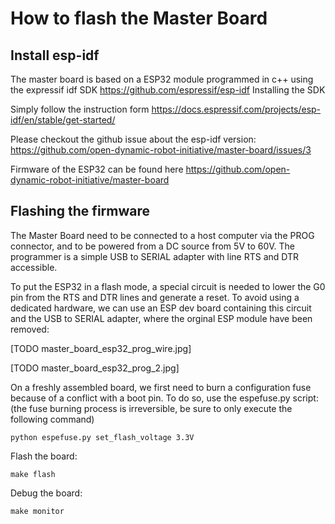 # How to flash the Master Board

Install esp-idf
--------
The master board is based on a ESP32 module programmed in c++ using the expressif idf SDK https://github.com/espressif/esp-idf
Installing the SDK

Simply follow the instruction form https://docs.espressif.com/projects/esp-idf/en/stable/get-started/

Please checkout the github issue about the esp-idf version: https://github.com/open-dynamic-robot-initiative/master-board/issues/3


Firmware of the ESP32 can be found here https://github.com/open-dynamic-robot-initiative/master-board

Flashing the firmware
--------

The Master Board need to be connected to a host computer via the PROG connector, and to be powered from a DC source from 5V to 60V. The programmer is a simple USB to SERIAL adapter with line RTS and DTR accessible.

To put the ESP32 in a flash mode, a special circuit is needed to lower the G0 pin from the RTS and DTR lines and generate a reset. To avoid using a dedicated hardware, we can use an ESP dev board containing this circuit and the USB to SERIAL adapter, where the orginal ESP module have been removed:

[TODO master_board_esp32_prog_wire.jpg]

[TODO master_board_esp32_prog_2.jpg]



On a freshly assembled board, we first need to burn a configuration fuse  because of a conflict with a boot pin. To do so, use the espefuse.py script: (the fuse burning process is irreversible, be sure to only execute the following command)

`python espefuse.py set_flash_voltage 3.3V`


Flash the board:

`make flash`


Debug the board:

`make monitor`
